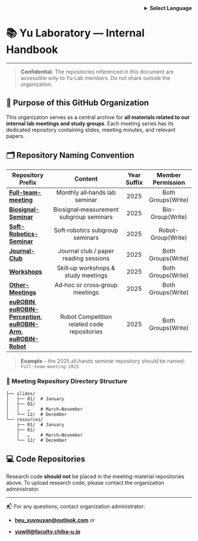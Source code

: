 <!-- Language selector -->

<div align="right">
  <details>
    <summary><strong>Select Language</strong></summary>
    <p>
      <strong>English</strong><br>
      <a href="README_internal.ja.md">日本語</a><br>
      <a href="README_internal.zh.md">中文</a>
    </p>
  </details>
</div>

# 📚 Yu Laboratory — Internal Handbook

---

> **Confidential.** The repositories referenced in this document are accessible only to Yu‑Lab members. Do not share outside the organization.

## 📌 Purpose of this GitHub Organization

This organization serves as a central archive for **all materials related to our internal lab meetings and study groups**. Each meeting series has its dedicated repository containing slides, meeting minutes, and relevant papers.

## 🗂️ Repository Naming Convention

| Repository Prefix                                                                                                                                                                                                                                                            | Content                                     | Year Suffix | Member Permission  |
| ---------------------------------------------------------------------------------------------------------------------------------------------------------------------------------------------------------------------------------------------------------------------------- |:-------------------------------------------:|:-----------:|:------------------:|
| **[Full-team-meeting](https://github.com/Yu-Laboratory/Full-team-meeting-2025)**                                                                                                                                                                                             | Monthly all‑hands lab seminar               | 2025        | Both Groups(Write) |
| **[Biosignal-Seminar](https://github.com/Yu-Laboratory/Biosignal-Seminar-2025)**                                                                                                                                                                                             | Biosignal‑measurement subgroup seminars     | 2025        | Bio- Group(Write)  |
| **[Soft-Robotics-Seminar](https://github.com/Yu-Laboratory/Soft-Robotics-Seminar-2025)**                                                                                                                                                                                     | Soft‑robotics subgroup seminars             | 2025        | Robot-Group(Write) |
| **[Journal-Club](https://github.com/Yu-Laboratory/Journal-Club-2025)**                                                                                                                                                                                                       | Journal club / paper reading sessions       | 2025        | Both Groups(Write) |
| **[Workshops](https://github.com/Yu-Laboratory/Workshops-2025)**                                                                                                                                                                                                             | Skill‑up workshops & study meetings         | 2025        | Both Groups(Write) |
| **[Other-Meetings](https://github.com/Yu-Laboratory/Other-Meetings-2025)**                                                                                                                                                                                                   | Ad‑hoc or cross‑group meetings              | 2025        | Both Groups(Write) |
| **[euROBIN](https://github.com/Yu-Laboratory/euROBIN)**, **[euROBIN-Perception](https://github.com/Yu-Laboratory/euROBIN-Perception)**, **[euROBIN-Arm](https://github.com/Yu-Laboratory/euROBIN-Arm)**, **[euROBIN-Robot](https://github.com/Yu-Laboratory/euROBIN-Robot)** | Robot Competition related code repositories | 2025        | Both Groups(Write) |

> **Example** – the 2025 all‑hands seminar repository should be named: `Full-team-meeting-2025`

### 📁 Meeting Repository Directory Structure

```
├── slides/
│   ├── 01/  # January
│   ├── 02/
│   │   …    # March–November
│   └── 12/  # December
└── resources/
    ├── 01/  # January
    ├── 02/
    │   …    # March–November
    └── 12/  # December
```

## 💻 Code Repositories

Research code **should not** be placed in the meeting-material repositories above. To upload research code, please contact the organization administrator.

---

📬 For any questions, contact organization administrator:

- **[heu_xuyouyan@outlook.com](mailto:infrastructure@yu-lab.local)** or

- **[yuwill@faculty.chiba-u.jp](mailto:infrastructure@yu-lab.local)**
